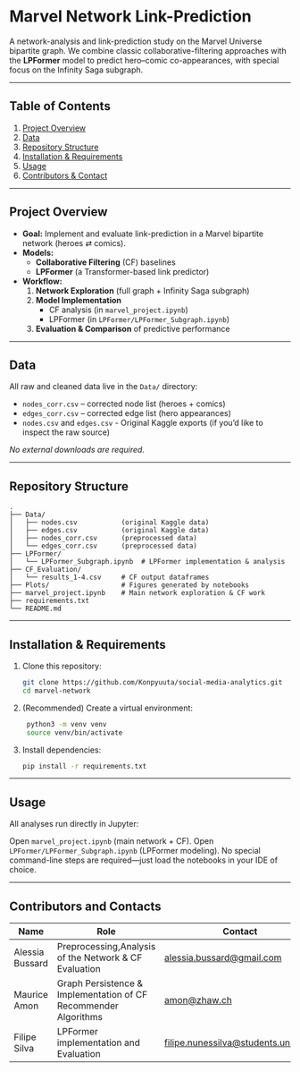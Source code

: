 # Marvel Network Link-Prediction

A network-analysis and link-prediction study on the Marvel Universe bipartite graph. We combine classic collaborative-filtering approaches with the **LPFormer** model to predict hero–comic co-appearances, with special focus on the Infinity Saga subgraph.

---

## Table of Contents

1. [Project Overview](#project-overview)  
2. [Data](#data)  
3. [Repository Structure](#repository-structure)  
4. [Installation & Requirements](#installation--requirements)  
5. [Usage](#usage)  
6. [Contributors & Contact](#contributors--contact)  

---

## Project Overview

- **Goal:** Implement and evaluate link-prediction in a Marvel bipartite network (heroes ⇄ comics).  
- **Models:**  
  - **Collaborative Filtering** (CF) baselines  
  - **LPFormer** (a Transformer-based link predictor)  
- **Workflow:**  
  1. **Network Exploration** (full graph + Infinity Saga subgraph)  
  2. **Model Implementation**  
     - CF analysis (in `marvel_project.ipynb`)  
     - LPFormer (in `LPFormer/LPFormer_Subgraph.ipynb`)  
  3. **Evaluation & Comparison** of predictive performance  

---

## Data

All raw and cleaned data live in the `Data/` directory:

- `nodes_corr.csv` – corrected node list (heroes + comics)  
- `edges_corr.csv` – corrected edge list (hero appearances)  
- `nodes.csv` and `edges.csv` - Original Kaggle exports (if you’d like to inspect the raw source)

_No external downloads are required._

---

## Repository Structure

    .
    ├── Data/
    │   ├── nodes.csv           (original Kaggle data)
    │   ├── edges.csv           (original Kaggle data)
    │   ├── nodes_corr.csv      (preprocessed data)
    │   └── edges_corr.csv      (preprocessed data)
    ├── LPFormer/
    │   └── LPFormer_Subgraph.ipynb  # LPFormer implementation & analysis
    ├── CF_Evaluation/
    │   └── results_1-4.csv     # CF output dataframes
    ├── Plots/                  # Figures generated by notebooks
    ├── marvel_project.ipynb    # Main network exploration & CF work
    ├── requirements.txt
    └── README.md


---

## Installation & Requirements

1. Clone this repository:  
   ```bash
   git clone https://github.com/Konpyuuta/social-media-analytics.git
   cd marvel-network
   
2. (Recommended) Create a virtual environment:
   ```bash
    python3 -m venv venv
    source venv/bin/activate

4. Install dependencies:
   ```bash
   pip install -r requirements.txt

---

## Usage

All analyses run directly in Jupyter:

Open `marvel_project.ipynb` (main network + CF).
Open `LPFormer/LPFormer_Subgraph.ipynb` (LPFormer modeling).
No special command-line steps are required—just load the notebooks in your IDE of choice.

---

## Contributors and Contacts

| Name            | Role                             | Contact              |
|-----------------|----------------------------------|----------------------|
| Alessia Bussard | Preprocessing,Analysis of the Network & CF Evaluation | alessia.bussard@gmail.com    |
| Maurice Amon | Graph Persistence & Implementation of CF Recommender Algorithms | amon@zhaw.ch    |
| Filipe Silva | LPFormer implementation and Evaluation | filipe.nunessilva@students.unibe.ch    |

